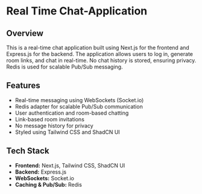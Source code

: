 # Real Time Chat-Application

## Overview
This is a real-time chat application built using Next.js for the frontend and Express.js for the backend. The application allows users to log in, generate room links, and chat in real-time. No chat history is stored, ensuring privacy. Redis is used for scalable Pub/Sub messaging.

## Features
- Real-time messaging using WebSockets (Socket.io)
- Redis adapter for scalable Pub/Sub communication
- User authentication and room-based chatting
- Link-based room invitations
- No message history for privacy
- Styled using Tailwind CSS and ShadCN UI

## Tech Stack
- **Frontend:** Next.js, Tailwind CSS, ShadCN UI
- **Backend:** Express.js
- **WebSockets:** Socket.io
- **Caching & Pub/Sub:** Redis
